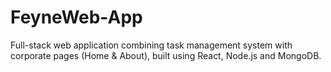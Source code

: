 # FeyneWeb-App
Full-stack web application combining task management system with corporate pages (Home &amp; About), built using React, Node.js and MongoDB.
